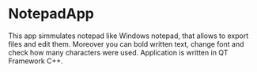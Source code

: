 # NotepadApp
This app simmulates notepad like Windows notepad, that allows to export files and edit them. Moreover you can bold written text, change font and check how many characters were used. Application is written in QT Framework C++.
